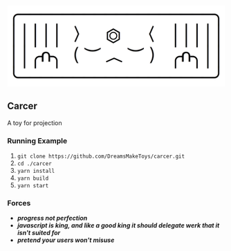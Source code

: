 ![logo](./resources/logo.png)

## Carcer

A toy for projection

### Running Example

1.  `git clone https://github.com/DreamsMakeToys/carcer.git`
2.  `cd ./carcer`
3.  `yarn install`
4.  `yarn build`
5.  `yarn start`

### Forces

* **_progress not perfection_**
* **_javascript is king, and like a good king it should delegate werk that it isn't suited for_**
* **_pretend your users won't misuse_**
